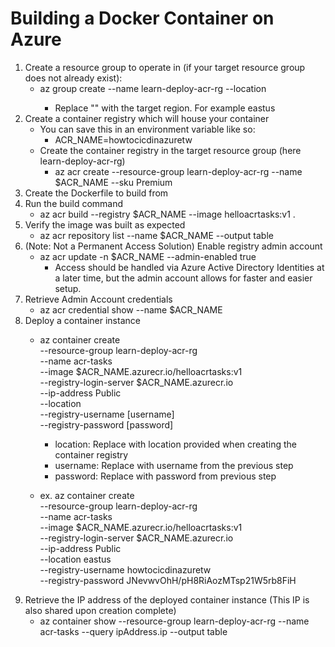 # Building a Docker Container on Azure
1. Create a resource group to operate in (if your target resource group does not already exist):
    - az group create --name learn-deploy-acr-rg --location <choose-a-location>
        - Replace "<choose-a-location>" with the target region.  For example eastus
2. Create a container registry which will house your container
    - You can save this in an environment variable like so:
        - ACR_NAME=howtocicdinazuretw
    - Create the container registry in the target resource group (here learn-deploy-acr-rg)
        - az acr create --resource-group learn-deploy-acr-rg --name $ACR_NAME --sku Premium
3. Create the Dockerfile to build from
4. Run the build command
    - az acr build --registry $ACR_NAME --image helloacrtasks:v1 .
5. Verify the image was built as expected
    - az acr repository list --name $ACR_NAME --output table
6. (Note: Not a Permanent Access Solution) Enable registry admin account
    - az acr update -n $ACR_NAME --admin-enabled true
        - Access should be handled via Azure Active Directory Identities at a later time, but the admin account allows for faster and easier setup.
7. Retrieve Admin Account credentials
    - az acr credential show --name $ACR_NAME
8. Deploy a container instance
    - az container create \
    --resource-group learn-deploy-acr-rg \
    --name acr-tasks \
    --image $ACR_NAME.azurecr.io/helloacrtasks:v1 \
    --registry-login-server $ACR_NAME.azurecr.io \
    --ip-address Public \
    --location <location> \
    --registry-username [username] \
    --registry-password [password]
        - location: Replace with location provided when creating the container registry
        - username: Replace with username from the previous step
        - password: Replace with password from previous step

    - ex. az container create \
    --resource-group learn-deploy-acr-rg \
    --name acr-tasks \
    --image $ACR_NAME.azurecr.io/helloacrtasks:v1 \
    --registry-login-server $ACR_NAME.azurecr.io \
    --ip-address Public \
    --location eastus \
    --registry-username howtocicdinazuretw \
    --registry-password JNevwvOhH/pH8RiAozMTsp21W5rb8FiH
9. Retrieve the IP address of the deployed container instance (This IP is also shared upon creation complete)
    - az container show --resource-group  learn-deploy-acr-rg --name acr-tasks --query ipAddress.ip --output table